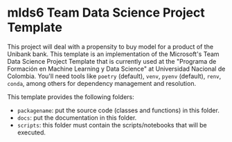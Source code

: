 # mlds6 Team Data Science Project Template

This project will deal with a propensity to buy model for a product of the Unibank bank. This template is an implementation of the Microsoft's Team Data Science Project Template that is currently used at the "Programa de Formación en Machine Learning y Data Science" at Universidad Nacional de Colombia.
You'll need tools like `poetry` (default), `venv`, `pyenv` (default), `renv`, `conda`, among others for dependency management and resolution.

This template provides the following folders:

* `packagename`: put the source code (classes and functions) in this folder.
* `docs`: put the documentation in this folder.
* `scripts`: this folder must contain the scripts/notebooks that will be executed.
